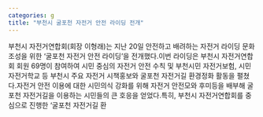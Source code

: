 ```yaml
---
categories: g
title: "부천시 굴포천 자전거 안전 라이딩 전개"
---
```

부천시 자전거연합회(회장 이형래)는 지난 20일 안전하고 배려하는 자전거 라이딩 문화 조성을 위한 ‘굴포천 자전거 안전 라이딩’을 전개했다.이번 라이딩은 부천시 자전거연합회 회원 69명이 참여하여 시민 중심의 자전거 안전 수칙 및 부천시민 자전거보험, 시민자전거학교 등 부천시 주요 자전거 시책홍보와 굴포천 자전거길 환경정화 활동을 펼쳤다.자전거 안전 이용에 대한 시민의식 강화를 위해 자전거 안전모와 후미등을 배부해 굴포천 자전거길을 이용하는 시민들의 큰 호응을 얻었다.특히, 부천시 자전거연합회를 중심으로 진행한 ‘굴포천 자전거길 환